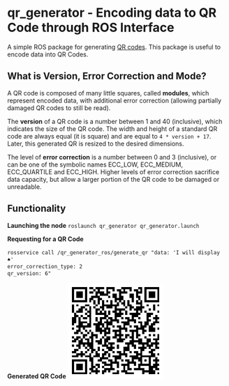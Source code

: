 # qr_generator - Encoding data to QR Code through ROS Interface

A simple ROS package for generating [QR codes](https://en.wikipedia.org/wiki/QR_code). This package is useful to encode data into QR Codes.

## What is Version, Error Correction and Mode?
A QR code is composed of many little squares, called **modules**, which represent encoded data, with additional error correction (allowing partially damaged QR codes to still be read).

The **version** of a QR code is a number between 1 and 40 (inclusive), which indicates the size of the QR code. The width and height of a standard QR code are always equal (it is square) and are equal to `4 * version + 17`. Later, this generated QR is resized to the desired dimensions.

The level of **error correction** is a number between 0 and 3  (inclusive), or can be one of the symbolic names ECC_LOW, ECC_MEDIUM, ECC_QUARTILE and ECC_HIGH. Higher levels of error correction sacrifice data capacity, but allow a larger portion of the QR code to be damaged or unreadable.

## Functionality
**Launching the node**
`roslaunch qr_generator qr_generator.launch`

**Requesting for a QR Code**
```
rosservice call /qr_generator_ros/generate_qr "data: 'I will display ♠'
error_correction_type: 2
qr_version: 6" 
```
**Generated QR Code**
![Image of generated QR Code(QR Version: 6)](/qr.png)
